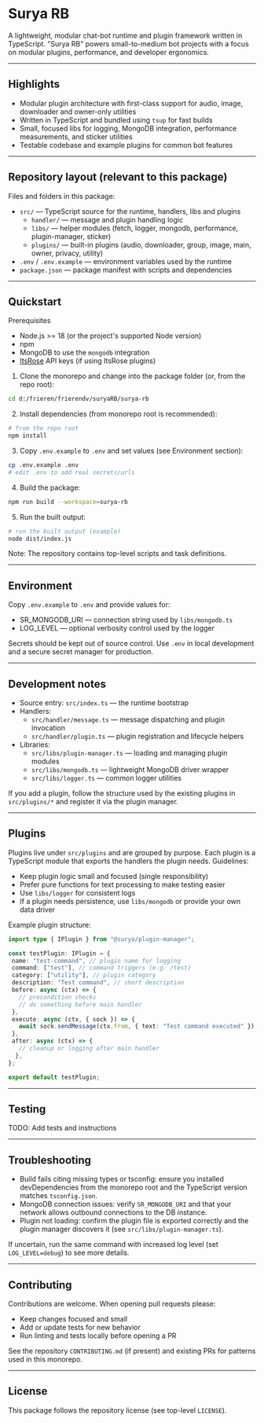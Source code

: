 # Surya RB

A lightweight, modular chat-bot runtime and plugin framework written in TypeScript. "Surya RB" powers small-to-medium bot projects with a focus on modular plugins, performance, and developer ergonomics.

---

## Highlights

- Modular plugin architecture with first-class support for audio, image, downloader and owner-only utilities
- Written in TypeScript and bundled using `tsup` for fast builds
- Small, focused libs for logging, MongoDB integration, performance measurements, and sticker utilities
- Testable codebase and example plugins for common bot features

---

## Repository layout (relevant to this package)

Files and folders in this package:

- `src/` — TypeScript source for the runtime, handlers, libs and plugins
  - `handler/` — message and plugin handling logic
  - `libs/` — helper modules (fetch, logger, mongodb, performance, plugin-manager, sticker)
  - `plugins/` — built-in plugins (audio, downloader, group, image, main, owner, privacy, utility)
- `.env` / `.env.example` — environment variables used by the runtime
- `package.json` — package manifest with scripts and dependencies

---

## Quickstart

Prerequisites

- Node.js >= 18 (or the project's supported Node version)
- npm
- MongoDB to use the `mongodb` integration
- [ItsRose](https://itsrose.net) API keys (if using ItsRose plugins)

1. Clone the monorepo and change into the package folder (or, from the repo root):

  ```bash
  cd d:/frieren/frierendv/suryaRB/surya-rb
  ```

2. Install dependencies (from monorepo root is recommended):

 ```bash
 # from the repo root
 npm install
 ```

3. Copy `.env.example` to `.env` and set values (see Environment section):

 ```bash
 cp .env.example .env
 # edit .env to add real secrets/urls
 ```

4. Build the package:

 ```bash
 npm run build --workspace=surya-rb
 ```

5. Run the built output:

 ```bash
 # run the built output (example)
 node dist/index.js
 ```

Note: The repository contains top-level scripts and task definitions.

---

## Environment

Copy `.env.example` to `.env` and provide values for:

- SR_MONGODB_URI — connection string used by `libs/mongodb.ts`
- LOG_LEVEL — optional verbosity control used by the logger

Secrets should be kept out of source control. Use `.env` in local development and a secure secret manager for production.

---

## Development notes

- Source entry: `src/index.ts` — the runtime bootstrap
- Handlers:
  - `src/handler/message.ts` — message dispatching and plugin invocation
  - `src/handler/plugin.ts` — plugin registration and lifecycle helpers
- Libraries:
  - `src/libs/plugin-manager.ts` — loading and managing plugin modules
  - `src/libs/mongodb.ts` — lightweight MongoDB driver wrapper
  - `src/libs/logger.ts` — common logger utilities

If you add a plugin, follow the structure used by the existing plugins in `src/plugins/*` and register it via the plugin manager.

---

## Plugins

Plugins live under `src/plugins` and are grouped by purpose. Each plugin is a TypeScript module that exports the handlers the plugin needs. Guidelines:

- Keep plugin logic small and focused (single responsibility)
- Prefer pure functions for text processing to make testing easier
- Use `libs/logger` for consistent logs
- If a plugin needs persistence, use `libs/mongodb` or provide your own data driver

Example plugin structure:

```ts
import type { IPlugin } from "@surya/plugin-manager";

const testPlugin: IPlugin = {
 name: "test-command", // plugin name for logging
 command: ["test"], // command triggers (e.g. /test)
 category: ["utility"], // plugin category
 description: "Test command", // short description
 before: async (ctx) => {
   // precondition checks
   // do something before main handler
 },
 execute: async (ctx, { sock }) => {
   await sock.sendMessage(ctx.from, { text: "Test command executed" });
 },
 after: async (ctx) => {
   // cleanup or logging after main handler
  },
};

export default testPlugin;
```

---

## Testing

TODO: Add tests and instructions

---

## Troubleshooting

- Build fails citing missing types or tsconfig: ensure you installed devDependencies from the monorepo root and the TypeScript version matches `tsconfig.json`.
- MongoDB connection issues: verify `SR_MONGODB_URI` and that your network allows outbound connections to the DB instance.
- Plugin not loading: confirm the plugin file is exported correctly and the plugin manager discovers it (see `src/libs/plugin-manager.ts`).

If uncertain, run the same command with increased log level (set `LOG_LEVEL=debug`) to see more details.

---

## Contributing

Contributions are welcome. When opening pull requests please:

- Keep changes focused and small
- Add or update tests for new behavior
- Run linting and tests locally before opening a PR

See the repository `CONTRIBUTING.md` (if present) and existing PRs for patterns used in this monorepo.

---

## License

This package follows the repository license (see top-level `LICENSE`).
